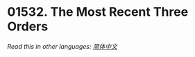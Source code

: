 # 01532. The Most Recent Three Orders

  _Read this in other languages:_
    [_简体中文_](README.zh-CN.md)


